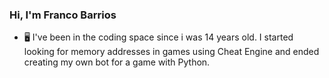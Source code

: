 ### Hi, I'm Franco Barrios

- 🖥️ I've been in the coding space since i was 14 years old. I started looking for memory addresses in games using Cheat Engine and ended creating my own bot for a game with Python.
